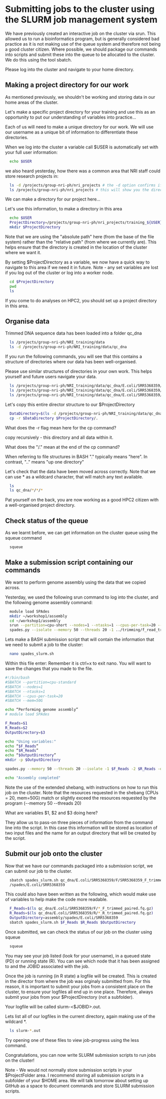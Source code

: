 # Submitting jobs to the cluster using the SLURM job management system


We have previously created an interactive job on the cluster via srun. This allowed us to run a bioinformatics program, but is generally considered bad practice as it is not making use of the queue system and therefore not being a good cluster citizen. Where possible, we should package our commands into scripts and submit these into the queue to be allocated to the cluster. We do this using the tool sbatch.


Please log into the cluster and navigate to your home directory.

## Making a project directory for our work

As mentioned previously, we shouldn't be working and storing data in our home areas of the cluster.

Let's make a specific project directory for your training and use this as an opportunity to put our understanding of variables into practice...

Each of us will need to make a unique directory for our work. We will use our username as a unique bit of information to differentiate these directories.

When we log into the cluster a  variable call $USER is automatically set with your full user information:

```bash
  echo $USER
```

we also heard yesterday, how there was a common area that NRI staff could store research projects in:


```bash
  ls -d /projects/group-nri-ph/nri_projects # the -d option confirms if this directory exists
  ls /projects/group-nri-ph/nri_projects # this will show you the directory contents
```

We can make a directory for our project here...



Let's use this information, to make a directory in this area

```bash
  echo $USER
  ProjectDirectory=/projects/group-nri-ph/nri_projects/training_${USER}
  mkdir $ProjectDirectory
```
Note that we are using the "absolute path" here (from the base of the file system) rather than the "relative path" (from where we currently are). This helps ensure that the directory is created in the location of the cluster where we want it.


By setting $ProjectDirectory as a variable, we now have a quick way to navigate to this area if we need it in future.
Note - any set variables are lost if you log out of the cluster or log into a worker node.

```bash
  cd $ProjectDirectory
  pwd
  ls
```

If you come to do analyses on HPC2, you should set up a project directory in this area.


## Organise data

Trimmed DNA sequence data has been loaded into a folder qc_dna

```bash
  ls /projects/group-nri-ph/NRI_training/data
  ls -d /projects/group-nri-ph/NRI_training/data/qc_dna
```


If you run the following commands, you will see that this contains a structure of directories where our data has been well-organised.

Please use similar structures of directories in your own work. This helps yourself and future users navigate your data.

```bash  
  ls /projects/group-nri-ph/NRI_training/data/qc_dna/E.coli/SRR5368359/
  ls /projects/group-nri-ph/NRI_training/data/qc_dna/E.coli/SRR5368359/F
  ls /projects/group-nri-ph/NRI_training/data/qc_dna/E.coli/SRR5368359/R  
```


Let's copy this entire director structure to our $ProjectDirectory

```bash
  DataDirectory=$(ls -d /projects/group-nri-ph/NRI_training/data/qc_dna)
  cp -r $DataDirectory $ProjectDirectory/.
```

What does the -r flag mean here for the cp command?

copy recursively - this directory and all data within it.

What does the "/." mean at the end of the cp command?

When referring to file structures in BASH "." typically means "here". In contrast, ".." means "up one directory"


Let's check that the data have been moved across correctly. Note that we can use * as a wildcard character, that will match any text available.

```bash
  ls
  ls qc_dna/*/*/*
```

Pat yourself on the back, you are now working as a good HPC2 citizen with a well-organised project directory.


## Check status of the queue

As we learnt before, we can get information on the cluster queue using the squeue command

```bash
  squeue
```

## Make a submission script containing our commands

We want to perform genome assembly using the data that we copied across.

Yesterday, we used the following srun command to log into the cluster, and the following genome assembly command:

```bash
  module load SPAdes
  mkdir ~/workshop1/assembly
  cd ~/workshop1/assembly
  srun --partition=cpu-short --nodes=1 --ntasks=1 --cpus-per-task=20 --mem=50G --pty bash
  spades.py --isolate --memory 50 --threads 20 -1 ../trimming/f_read_trimmed_paired.fq.gz -2 ../trimming/r_read_trimmed_paired.fq.gz -o spades_assembly
```


Lets make a BASH submission script that will contain the information that we need to submit a job to the cluster:

```bash
  nano spades_slurm.sh
```

Within this file enter:
Remember it is ctrl+x to exit nano. You will want to save the changes that you made to the file.
```bash
#!/bin/bash
#SBATCH --partition=cpu-standard
#SBATCH --nodes=1
#SBATCH --ntasks=1
#SBATCH --cpus-per-task=20
#SBATCH --mem=50G

echo “Performing genome assembly”
# module load SPAdes

F_Reads=$1
R_Reads=$2
OutputDirectory=$3

echo "Using variables:"
echo “$F_Reads”
echo “$R_Reads”
echo “$OutputDirectory”
mkdir -p $OutputDirectory

spades.py --memory 50 --threads 20 --isolate -1 $F_Reads -2 $R_Reads -o $OutputDirectory

echo "Assembly completed"

```

Note the use of the extended shebang, with instructions on how to run this job on the cluster. Note that the resources requested in the shebang (CPUs = 20, mem=50G) match or slightly exceed the resources requested by the program (--memory 50 --threads 20)

What are variables $1, $2 and $3 doing here?

They allow us to pass-on three pieces of information from the command line into the script.
In this case this information will be stored as location of two input files and the name for an output directory that will be created by the script.

## Submit our job onto the cluster

Now that we have our commands packaged into a submission script, we can submit our job to the cluster.

```bash
  sbatch spades_slurm.sh qc_dna/E.coli/SRR5368359/F/SRR5368359_F_trimmed_paired.fq.gz qc_dna/E.coli/SRR5368359/R/SRR5368359_R_trimmed_paired.fq.gz assembly
  /spades/E.coli/SRR5368359
```

This could also have been written as the following, which would make use of variables to help make the code more readable.

```bash
  F_Reads=$(ls qc_dna/E.coli/SRR5368359/F/*_F_trimmed_paired.fq.gz)
  R_Reads=$(ls qc_dna/E.coli/SRR5368359/R/*_R_trimmed_paired.fq.gz)
  OutputDirectory=assembly/spades/E.coli/SRR5368359
  sbatch spades_slurm.sh $F_Reads $R_Reads $OutputDirectory
```


Once submitted, we can check the status of our job on the cluster using squeue

```bash
  squeue
```

You may see your job listed (look for your username), in a queued state (PD) or running state (R). You can see which node that it has been assigned to and the JOBID associated with the job.

Once the job is running (in R state) a logfile will be created. This is created in the director from where the job was orginaly submitted from. For this reason, it is important to submit your jobs from a consistent place on the cluster, to ensure your logfiles all end up in one place. Therefore, always submit your jobs from your $ProjectDirectory (not a subfolder).

Your logfile will be called slurm-<$JOBID>.out.

Lets list all of our logfiles in the current directory, again making use of the wildcard *.

```bash
  ls slurm-*.out
```

Try opening one of these files to view job-progress using the less command.



Congratulations, you can now write SLURM submission scripts to run jobs on the cluster!

Note - We would not normally store submission scripts in your $ProjectFolder area. I recommend storing all submission scripts in a subfolder of your $HOME area. We will talk tomorrow about setting up GitHub as a space to document commands and store SLURM submission scripts.
